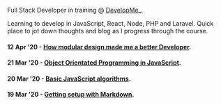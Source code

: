 Full Stack Developer in training @ [DevelopMe_](https://developme.training/). 

Learning to develop in JavaScript, React, Node, PHP and Laravel. Quick place to jot down thoughts and blog as I progress through the course. 

#### 12 Apr '20 - [How modular design made me a better Developer](modular_design.md). 

#### 21 Mar '20 - [Object Orientated Programming in JavaScript](oop_in_javascript). 

#### 20 Mar '20 - [Basic JavaScript algorithms](basic_javascript_algorithms.md). 

#### 19 Mar '20 - [Getting setup with Markdown](getting_setup_with_markdown). 
